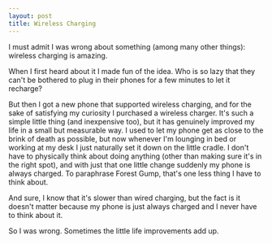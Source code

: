 ```yaml
---
layout: post
title: Wireless Charging
---
```


I must admit I was wrong about something (among many other things): wireless charging is amazing.

When I first heard about it I made fun of the idea. Who is so lazy that they can't be bothered to plug in their phones for a few minutes to let it recharge? 

But then I got a new phone that supported wireless charging, and for the sake of satisfying my curiosity I purchased a wireless charger. It's such a simple little thing (and inexpensive too), but it has genuinely improved my life in a small but measurable way. I used to let my phone get as close to the brink of death as possible, but now whenever I'm lounging in bed or working at my desk I just naturally set it down on the little cradle. I don't have to physically think about doing anything (other than making sure it's in the right spot), and with just that one little change suddenly my phone is always charged. To paraphrase Forest Gump, that's one less thing I have to think about. 

And sure, I know that it's slower than wired charging, but the fact is it doesn't matter because my phone is just always charged and I never have to think about it.

So I was wrong. Sometimes the little life improvements add up.
